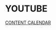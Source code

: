 # YOUTUBE

[CONTENT CALENDAR](YOUTUBE%20fa593fc2f33b4707a1574fa394de5eb8/CONTENT%20CALENDAR%20714fb6623b624e048bf421678956e897.csv)